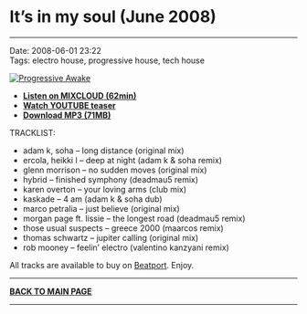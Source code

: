 # It’s in my soul (June 2008)

----

Date: 2008-06-01 23:22  
Tags:  electro house, progressive house, tech house  

[![Progressive Awake](https://thumbnailer.mixcloud.com/unsafe/300x300/extaudio/7/6/2/8/9052-01b9-4bd9-b48d-a6110cec878a)](https://www.mixcloud.com/progressiveawake/its-in-my-soul-june-2008/)

* [**Listen on MIXCLOUD (62min)**](https://www.mixcloud.com/progressiveawake/its-in-my-soul-june-2008/)
* [**Watch YOUTUBE teaser**](https://youtu.be/KNBNB1VR93Q)
* [**Download MP3 (71MB)**](https://1drv.ms/u/s!AmzuuXrjf51v2LISHaczUR1KVbJG0A?e=sg6TsD)


TRACKLIST:  

* adam k, soha – long distance (original mix)
* ercola, heikki l – deep at night (adam k & soha remix)
* glenn morrison – no sudden moves (original mix)
* hybrid – finished symphony (deadmau5 remix)
* karen overton – your loving arms (club mix)
* kaskade – 4 am (adam k & soha dub)
* marco petralia – just believe (original mix)
* morgan page ft. lissie – the longest road (deadmau5 remix)
* those usual suspects – greece 2000 (maarcos remix)
* thomas schwartz – jupiter calling (original mix)
* rob mooney – feelin’ electro (valentino kanzyani remix)

All tracks are available to buy on <a href="http://beatport.com" target="_blank">Beatport</a>.
Enjoy.

----

[**BACK TO MAIN PAGE**](../README.md)

---- 
